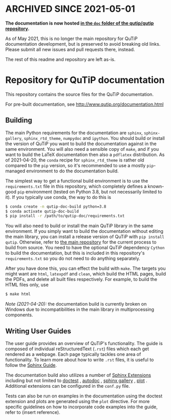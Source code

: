 ARCHIVED SINCE 2021-05-01
=========================

**The documentation is now hosted [in the `doc` folder of the qutip/qutip repository](https://github.com/qutip/qutip/tree/master/doc).**

As of May 2021, this is no longer the main repository for QuTiP documentation development, but is preserved to avoid breaking old links.
Please submit all new issues and pull requests there, instead.

The rest of this readme and repository are left as-is.

Repository for QuTiP documentation
==================================

This repository contains the source files for the QuTiP documentation.

For pre-built documentation, see http://www.qutip.org/documentation.html

Building
--------

The main Python requirements for the documentation are `sphinx`, `sphinx-gallery`, `sphinx_rtd_theme`, `numpydoc` and `ipython`.
You should build or install the version of QuTiP you want to build the documentation against in the same environment.
You will also need a sensible copy of `make`, and if you want to build the LaTeX documentation then also a `pdflatex` distribution.
As of 2021-04-20, the `conda` recipe for `sphinx_rtd_theme` is rather old compared to the `pip` version, so it's recommended to use a mostly `pip`-managed environment to do the documentation build.

The simplest way to get a functional build environment is to use the `requirements.txt` file in this repository, which completely defines a known-good `pip` environment (tested on Python 3.8, but not necessarily limited to it).
If you typically use conda, the way to do this is
```bash
$ conda create -n qutip-doc-build python=3.8
$ conda activate qutip-doc-build
$ pip install -r /path/to/qutip-doc/requirements.txt
```
You will also need to build or install the main QuTiP library in the same environment.
If you simply want to build the documentation without editing the main library, you can install a release version of QuTiP with `pip install qutip`.
Otherwise, refer to [the main repository](https://github.com/qutip/qutip) for the current process to build from source.
You need to have the optional QuTiP dependency `Cython` to build the documentation, but this is included in this repository's `requirements.txt` so you do not need to do anything separately.

After you have done this, you can effect the build with `make`.
The targets you might want are `html`, `latexpdf` and `clean`, which build the HTML pages, build the PDFs, and delete all built files respectively.
For example, to build the HTML files only, use
```bash
$ make html
```

*Note (2021-04-20):* the documentation build is currently broken on Windows due to incompatibilities in the main library in multiprocessing components.

Writing User Guides
-------------------

The user guide provides an overview of QuTiP's functionality. The guide is composed of individual reStructuredText (`.rst`) files which each get rendered as a webpage. Each page typically tackles one area of functionality. To learn more about how to write `.rst` files, it is useful to follow the [Sphinx Guide](https://www.sphinx-doc.org/en/master/usage/index.html).

The documentation build also utilizes a number of [Sphinx Extensions](https://www.sphinx-doc.org/en/master/usage/extensions/index.html) including but not limited to
[doctest](https://www.sphinx-doc.org/en/master/usage/extensions/doctest.html) , [autodoc](https://www.sphinx-doc.org/en/master/usage/extensions/autodoc.html) , [sphinx gallery](https://sphinx-gallery.github.io/stable/index.html) , [plot](http://matthew-brett.github.io/nb2plots/nbplots.html#module-nb2plots.nbplots) . Additional extensions can be configured in the `conf.py` file.

Tests can also be run on examples in the documentation using the doctest extension
and plots are generated using the `plot` directive. For more specific
guidelines on how to incorporate code examples into the guide, refer to (insert reference).
